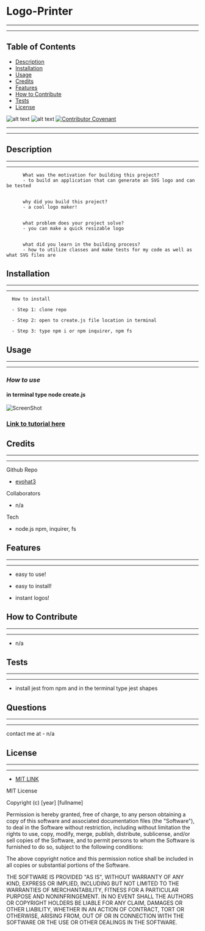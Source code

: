  
# Logo-Printer
---
---
## Table of Contents 
      
  * [Description](#description)
  * [Installation](#installation)
  * [Usage](#usage)
  * [Credits](#credits)
  * [Features](#features)
  * [How to Contribute](#how-to-contribute)
  * [Tests](#tests)
  * [License](#license)
      
    

  ![alt text](https://img.shields.io/badge/Badge-MIT%20LICENSE-brightgreen)   ![alt text](https://img.shields.io/github/last-commit/evohat3/readme-maker/main)   [![Contributor Covenant](https://img.shields.io/badge/Contributor%20Covenant-2.1-4baaaa.svg)](code_of_conduct.md)



---
---
## Description
---
---
      
          What was the motivation for building this project?
          - to build an application that can generate an SVG logo and can be tested 
      
      
          why did you build this project?
          - a cool logo maker!
      
      
          what problem does your project solve?
          - you can make a quick resizable logo
      
      
          what did you learn in the building process?
          - how to utilize classes and make tests for my code as well as what SVG files are
      

      
## Installation
  ---
  ---      
  
      How to install
  
      - Step 1: clone repo
      
      - Step 2: open to create.js file location in terminal  
      
      - Step 3: type npm i or npm inquirer, npm fs 
      
      

## Usage
---
---      
### *How to use*
#### in terminal type node create.js
      
![ScreenShot](https://i.imgur.com/SIc97K0.jpg)

### [Link to tutorial here](https://drive.google.com/file/d/1REolPur6j4ZBvm9wPEsZ7kOIy4CjYGSr/view) 



## Credits
---
---     
Github Repo
* [evohat3](https://github.com/evohat3)

Collaborators
* n/a
      
Tech
* node.js npm,  inquirer, fs

## Features
---
---
 * easy to use!
  
 * easy to install!
  
 * instant logos!

## How to Contribute
---
---     
 *  n/a     

## Tests
---
---
* install jest from npm and in the terminal type jest  shapes

##  Questions
---
---

contact me at - n/a
   
  
## License 
---
---    

  *  [MIT LINK](https://choosealicense.com/licenses/mit/)

    
MIT License

Copyright (c) [year] [fullname]

Permission is hereby granted, free of charge, to any person obtaining a copy
of this software and associated documentation files (the "Software"), to deal
in the Software without restriction, including without limitation the rights
to use, copy, modify, merge, publish, distribute, sublicense, and/or sell
copies of the Software, and to permit persons to whom the Software is
furnished to do so, subject to the following conditions:

The above copyright notice and this permission notice shall be included in all
copies or substantial portions of the Software.

THE SOFTWARE IS PROVIDED "AS IS", WITHOUT WARRANTY OF ANY KIND, EXPRESS OR
IMPLIED, INCLUDING BUT NOT LIMITED TO THE WARRANTIES OF MERCHANTABILITY,
FITNESS FOR A PARTICULAR PURPOSE AND NONINFRINGEMENT. IN NO EVENT SHALL THE
AUTHORS OR COPYRIGHT HOLDERS BE LIABLE FOR ANY CLAIM, DAMAGES OR OTHER
LIABILITY, WHETHER IN AN ACTION OF CONTRACT, TORT OR OTHERWISE, ARISING FROM,
OUT OF OR IN CONNECTION WITH THE SOFTWARE OR THE USE OR OTHER DEALINGS IN THE
SOFTWARE.


